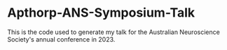 # Apthorp-ANS-Symposium-Talk

This is the code used to generate my talk for the Australian Neuroscience Society's annual conference in 2023. 

